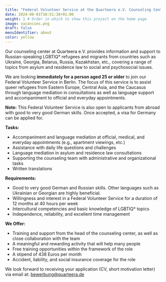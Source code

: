 ```yaml
---
title: "Federal Volunteer Service at the Quarteera e.V. Counseling Center - Language Mediation and Support for Queer Refugees"
date: 2024-08-01T10:51:38+01:00
weight: 1 # Order in which to show this project on the home page
image: vacancies.png
draft: false
menuIdentifier: about
color: yellow
---
```

Our counseling center at Quarteera e.V. provides information and support to Russian-speaking LGBTIQ* refugees and migrants from countries such as Ukraine, Georgia, Belarus, Russia, Kazakhstan, etc., covering a range of topics from asylum and residence law to social and psychosocial issues.

We are looking **immediately for a person aged 25 or older** to join our Federal Volunteer Service in Berlin. The focus of this service is to assist queer refugees from Eastern Europe, Central Asia, and the Caucasus through language mediation in consultations as well as language support and accompaniment to official and everyday appointments.

**Note:** This Federal Volunteer Service is also open to applicants from abroad with good to very good German skills. Once accepted, a visa for Germany can be applied for.

**Tasks:**

- Accompaniment and language mediation at official, medical, and everyday appointments (e.g., apartment viewings, etc.)
- Assistance with daily life questions and challenges
- Language mediation in asylum and residence law consultations
- Supporting the counseling team with administrative and organizational tasks
- Written translations

**Requirements:**

- Good to very good German and Russian skills. Other languages such as Ukrainian or Georgian are highly beneficial.
- Willingness and interest in a Federal Volunteer Service for a duration of 12 months at 40 hours per week
- Intercultural competencies and basic knowledge of LGBTIQ* topics
- Independence, reliability, and excellent time management

**We Offer:**

- Training and support from the head of the counseling center, as well as close collaboration with the team
- A meaningful and rewarding activity that will help many people
- Free training opportunities within the framework of the role
- A stipend of 438 Euros per month
- Accident, liability, and social insurance coverage for the role

We look forward to receiving your application (CV, short motivation letter) via email at: [bewerbung@quarteera.de](mailto:bewerbung@quarteera.de)
